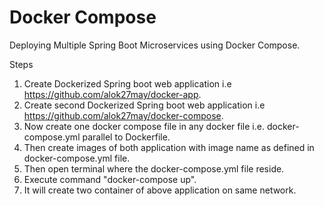 # Docker Compose

Deploying Multiple Spring Boot Microservices using Docker Compose.

Steps
1. Create Dockerized Spring boot web application i.e https://github.com/alok27may/docker-app.
2. Create second Dockerized Spring boot web application i.e https://github.com/alok27may/docker-compose.
3. Now create one docker compose file in any docker file i.e. docker-compose.yml parallel to Dockerfile.
4. Then create images of both application with image name as defined in docker-compose.yml file.
5. Then open terminal where the docker-compose.yml file reside.
6. Execute command "docker-compose up".
7. It will create two container of above application on same network.


